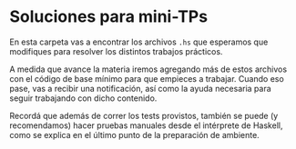 # Soluciones para mini-TPs

En esta carpeta vas a encontrar los archivos `.hs` que esperamos que modifiques para resolver los distintos trabajos prácticos.

A medida que avance la materia iremos agregando más de estos archivos con el código de base mínimo para que empieces a trabajar. Cuando eso pase, vas a recibir una notificación, así como la ayuda necesaria para seguir trabajando con dicho contenido.

Recordá que además de correr los tests provistos, también se puede (y recomendamos) hacer pruebas manuales desde el intérprete de Haskell, como se explica en el último punto de la preparación de ambiente.